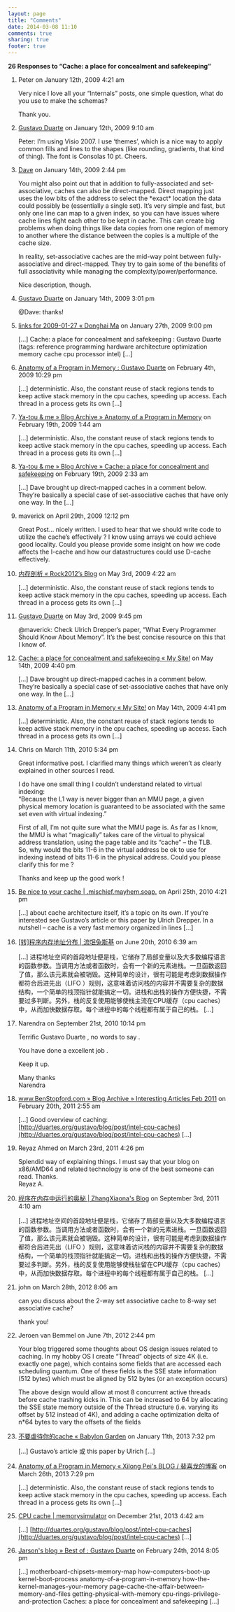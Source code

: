 ```yaml
---
layout: page
title: "Comments"
date: 2014-03-08 11:10
comments: true
sharing: true
footer: true
---
```


**26 Responses to “Cache: a place for concealment and safekeeping”**

1.  Peter on January 12th, 2009 4:21 am

    Very nice I love all your “Internals” posts, one simple question,
    what do you use to make the schemas?

    Thank you.

2.  [Gustavo Duarte](http://duartes.org/gustavo/blog) on January 12th,
    2009 9:10 am

    Peter: I’m using Visio 2007. I use ‘themes’, which is a nice way to
    apply common fills and lines to the shapes (like rounding,
    gradients, that kind of thing). The font is Consolas 10 pt. Cheers.

3.  [Dave](http://www.findinglisp.com/blog/) on January 14th, 2009 2:44
    pm

    You might also point out that in addition to fully-associated and
    set-associative, caches can also be direct-mapped. Direct mapping
    just uses the low bits of the address to select the \*exact\*
    location the data could possibly be (essentially a single set). It’s
    very simple and fast, but only one line can map to a given index, so
    you can have issues where cache lines fight each other to be kept in
    cache. This can create big problems when doing things like data
    copies from one region of memory to another where the distance
    between the copies is a multiple of the cache size.

    In reality, set-associative caches are the mid-way point between
    fully-associative and direct-mapped. They try to gain some of the
    benefits of full associativity while managing the
    complexity/power/performance.

    Nice description, though.

4.  [Gustavo Duarte](http://duartes.org/gustavo/blog) on January 14th,
    2009 3:01 pm

    @Dave: thanks!

5.  [links for 2009-01-27 « Donghai
    Ma](http://donghaima.wordpress.com/2009/01/28/links-for-2009-01-27/)
    on January 27th, 2009 9:00 pm

    [...] Cache: a place for concealment and safekeeping : Gustavo
    Duarte (tags: reference programming hardware architecture
    optimization memory cache cpu processor intel) [...]

6.  [Anatomy of a Program in Memory : Gustavo
    Duarte](http://duartes.org/gustavo/blog/post/anatomy-of-a-program-in-memory)
    on February 4th, 2009 10:29 pm

    [...] deterministic. Also, the constant reuse of stack regions tends
    to keep active stack memory in the cpu caches, speeding up access.
    Each thread in a process gets its own [...]

7.  [Ya-tou & me » Blog Archive » Anatomy of a Program in
    Memory](http://jiang.eu.org/blog/?p=314) on February 19th, 2009 1:44
    am

    [...] deterministic. Also, the constant reuse of stack regions tends
    to keep active stack memory in the cpu caches, speeding up access.
    Each thread in a process gets its own [...]

8.  [Ya-tou & me » Blog Archive » Cache: a place for concealment and
    safekeeping](http://jiang.eu.org/blog/?p=324) on February 19th, 2009
    2:33 am

    [...] Dave brought up direct-mapped caches in a comment below.
    They’re basically a special case of set-associative caches that have
    only one way. In the [...]

9.  maverick on April 29th, 2009 12:12 pm

    Great Post… nicely written. I used to hear that we should write code
    to utilize the cache’s effectively ? I know using arrays we could
    achieve good locality. Could you please provide some insight on how
    we code affects the I-cache and how our datastructures could use
    D-cache effectively.

10. [内存剖析 « Rock2012’s
    Blog](http://rock2012.wordpress.com/2009/05/03/%e5%86%85%e5%ad%98%e5%89%96%e6%9e%90/)
    on May 3rd, 2009 4:22 am

    [...] deterministic. Also, the constant reuse of stack regions tends
    to keep active stack memory in the cpu caches, speeding up access.
    Each thread in a process gets its own [...]

11. [Gustavo Duarte](http://duartes.org/gustavo/blog) on May 3rd, 2009
    9:45 pm

    @maverick: Check Ulrich Drepper’s paper, “What Every Programmer
    Should Know About Memory”. It’s the best concise resource on this
    that I know of.

12. [Cache: a place for concealment and safekeeping « My
    Site!](http://motherboards.lastdepot.com/?p=4) on May 14th, 2009
    4:40 pm

    [...] Dave brought up direct-mapped caches in a comment below.
    They’re basically a special case of set-associative caches that have
    only one way. In the [...]

13. [Anatomy of a Program in Memory « My
    Site!](http://motherboards.lastdepot.com/?p=8) on May 14th, 2009
    4:41 pm

    [...] deterministic. Also, the constant reuse of stack regions tends
    to keep active stack memory in the cpu caches, speeding up access.
    Each thread in a process gets its own [...]

14. Chris on March 11th, 2010 5:34 pm

    Great informative post. I clarified many things which weren’t as
    clearly explained in other sources I read.

    I do have one small thing I couldn’t understand related to virtual
    indexing:\
     “Because the L1 way is never bigger than an MMU page, a given
    physical memory location is guaranteed to be associated with the
    same set even with virtual indexing.”

    First of all, I’m not quite sure what the MMU page is. As far as I
    know, the MMU is what “magically” takes care of the virtual to
    physical address translation, using the page table and its “cache” –
    the TLB.\
     So, why would the bits 11-6 in the virtual address be ok to use for
    indexing instead of bits 11-6 in the physical address. Could you
    please clarify this for me ?

    Thanks and keep up the good work !

15. [Be nice to your cache |
    .mischief.mayhem.soap.](http://msinilo.pl/blog/?p=614) on April
    25th, 2010 4:21 pm

    [...] about cache architecture itself, it’s a topic on its own. If
    you’re interested see Gustavo’s article or this paper by Ulrich
    Drepper. In a nutshell – cache is a very fast memory organized in
    lines [...]

16. [[转]程序内存地址分布 |
    流氓兔斯基](http://www.tu321.com/index.php/2010/06/%e8%bd%ac%e7%a8%8b%e5%ba%8f%e5%86%85%e5%ad%98%e5%9c%b0%e5%9d%80%e5%88%86%e5%b8%83/)
    on June 20th, 2010 6:39 am

    [...]
    进程地址空间的首段地址便是栈，它储存了局部变量以及大多数编程语言的函数参数。当调用方法或者函数时，会有一个新的元素进栈。一旦函数返回了值，那么该元素就会被销毁。这种简单的设计，很有可能是考虑到数据操作都符合后进先出（LIFO
    ）规则，这意味着访问栈的内容并不需要复杂的数据结构，一个简单的栈顶指针就能搞定一切。进栈和出栈的操作方便快捷，不需要过多判断。另外，栈的反复使用能够使栈主流在CPU缓存（cpu
    caches）中，从而加快数据存取。每个进程中的每个线程都有属于自己的栈。
    [...]

17. Narendra on September 21st, 2010 10:14 pm

    Terrific Gustavo Duarte , no words to say .

    You have done a excellent job .

    Keep it up.

    Many thanks\
     Narendra

18. [www.BenStopford.com » Blog Archive » Interesting Articles Feb
    2011](http://www.benstopford.com/2011/02/20/interesting-articles-feb-2011/)
    on February 20th, 2011 2:55 am

    [...] Good overview of caching:
    [http://duartes.org/gustavo/blog/post/intel-cpu-caches](http://duartes.org/gustavo/blog/post/intel-cpu-caches)
    [...]

19. Reyaz Ahmed on March 23rd, 2011 4:26 pm

    Splendid way of explaining things. I must say that your blog on
    x86/AMD64 and related technology is one of the best someone can
    read. Thanks.\
     Reyaz A.

20. [程序在内存中运行的奥秘 | ZhangXiaona's
    Blog](http://www.zhangxiaona.net/2011/04/11/%e7%a8%8b%e5%ba%8f%e5%9c%a8%e5%86%85%e5%ad%98%e4%b8%ad%e8%bf%90%e8%a1%8c%e7%9a%84%e5%a5%a5%e7%a7%98/)
    on September 3rd, 2011 4:10 am

    [...]
    进程地址空间的首段地址便是栈，它储存了局部变量以及大多数编程语言的函数参数。当调用方法或者函数时，会有一个新的元素进栈。一旦函数返回了值，那么该元素就会被销毁。这种简单的设计，很有可能是考虑到数据操作都符合后进先出（LIFO ）规则，这意味着访问栈的内容并不需要复杂的数据结构，一个简单的栈顶指针就能搞定一切。进栈和出栈的操作方便快捷，不需要过多判断。另外，栈的反复使用能够使栈驻留在CPU缓存（cpu
    caches）中，从而加快数据存取。每个进程中的每个线程都有属于自己的栈。
    [...]

21. john on March 28th, 2012 8:06 am

    can you discuss about the 2-way set associative cache to 8-way set
    associative cache?

    thank you!

22. Jeroen van Bemmel on June 7th, 2012 2:44 pm

    Your blog triggered some thoughts about OS design issues related to
    caching. In my hobby OS I create “Thread” objects of size 4K (i.e.
    exactly one page), which contains some fields that are accessed each
    scheduling quantum. One of these fields is the SSE state information
    (512 bytes) which must be aligned by 512 bytes (or an exception
    occurs)

    The above design would allow at most 8 concurrent active threads
    before cache trashing kicks in. This can be increased to 64 by
    allocating the SSE state memory outside of the Thread structure
    (i.e. varying its offset by 512 instead of 4K), and adding a cache
    optimization delta of n\*64 bytes to vary the offsets of the fields

23. [不要虐待你的cache « Babylon
    Garden](http://www.luluathena.com/?p=58) on January 11th, 2013 7:32
    pm

    [...] Gustavo’s article 或 this paper by Ulrich [...]

24. [Anatomy of a Program in Memory « Xilong Pei's BLOG /
    裴喜龙的博客](http://xilongpei.elastos.org/2013/03/27/anatomy-of-a-program-in-memory/)
    on March 26th, 2013 7:29 pm

    [...] deterministic. Also, the constant reuse of stack regions tends
    to keep active stack memory in the cpu caches, speeding up access.
    Each thread in a process gets its own [...]

25. [CPU cache |
    memorysimulator](http://memorysimulator.wordpress.com/2013/12/21/cpu-cache/)
    on December 21st, 2013 4:42 am

    [...]
    [http://duartes.org/gustavo/blog/post/intel-cpu-caches](http://duartes.org/gustavo/blog/post/intel-cpu-caches)
    [...]

26. [Jarson's blog » Best of : Gustavo
    Duarte](http://www.jarson.asia/best-of-gustavo-duarte/) on February
    24th, 2014 8:05 pm

    [...] motherboard-chipsets-memory-map how-computers-boot-up
    kernel-boot-process anatomy-of-a-program-in-memory
    how-the-kernel-manages-your-memory
    page-cache-the-affair-between-memory-and-files
    getting-physical-with-memory cpu-rings-privilege-and-protection
    Caches: a place for concealment and safekeeping [...]
